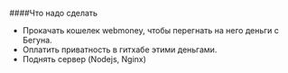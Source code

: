 ####Что надо сделать
* Прокачать кошелек webmoney, чтобы перегнать на него деньги с Бегуна.
* Оплатить приватность в гитхабе этими деньгами.
* Поднять сервер (Nodejs, Nginx)
